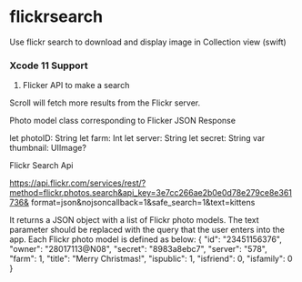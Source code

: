 # flickrsearch

Use flickr search to download and display image in Collection view (swift)

### Xcode 11 Support

1. Flicker API to make a search


Scroll will fetch more results from the Flickr server.


Photo model class corresponding to Flicker JSON Response

  let photoID: String
  let farm: Int
  let server: String
  let secret: String
  var thumbnail: UIImage?
  
Flickr Search Api

https://api.flickr.com/services/rest/?method=flickr.photos.search&api_key=3e7cc266ae2b0e0d78e279ce8e361736&
format=json&nojsoncallback=1&safe_search=1&text=kittens

It returns a JSON object with a list of Flickr photo models. The text parameter should be
replaced with the query that the user enters into the app. Each Flickr photo model is defined
as below:
{
"id": "23451156376",
"owner": "28017113@N08",
"secret": "8983a8ebc7",
"server": "578",
"farm": 1,
"title": "Merry Christmas!",
"ispublic": 1,
"isfriend": 0,
"isfamily": 0
}


